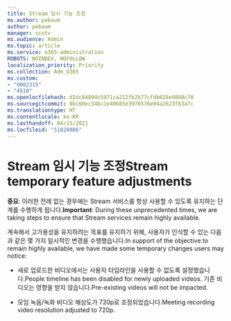 ```yaml
---
title: Stream 임시 기능 조정
ms.author: pebaum
author: pebaum
manager: scotv
ms.audience: Admin
ms.topic: article
ms.service: o365-administration
ROBOTS: NOINDEX, NOFOLLOW
localization_priority: Priority
ms.collection: Adm_O365
ms.custom:
- "9002315"
- "4510"
ms.openlocfilehash: d2dc84894c5971ca212fb2b77cfdb028e9808c70
ms.sourcegitcommit: 8bc60ec34bc1e40685e3976576e04a2623f63a7c
ms.translationtype: HT
ms.contentlocale: ko-KR
ms.lasthandoff: 04/15/2021
ms.locfileid: "51828086"
---
```

# <a name="stream-temporary-feature-adjustments"></a><span data-ttu-id="76cb1-102">Stream 임시 기능 조정</span><span class="sxs-lookup"><span data-stu-id="76cb1-102">Stream temporary feature adjustments</span></span>

<span data-ttu-id="76cb1-103">**중요**: 이러한 전례 없는 경우에는 Stream 서비스를 항상 사용할 수 있도록 유지하는 단계를 수행하게 됩니다.</span><span class="sxs-lookup"><span data-stu-id="76cb1-103">**Important**: During these unprecedented times, we are taking steps to ensure that Stream services remain highly available.</span></span>

<span data-ttu-id="76cb1-104">계속해서 고가용성을 유지하려는 목표를 유지하기 위해, 사용자가 인식할 수 있는 다음과 같은 몇 가지 일시적인 변경을 수행했습니다.</span><span class="sxs-lookup"><span data-stu-id="76cb1-104">In support of the objective to remain highly available, we have made some temporary changes users may notice:</span></span> 

- <span data-ttu-id="76cb1-105">새로 업로드한 비디오에서는 사용자 타임라인을 사용할 수 없도록 설정했습니다.</span><span class="sxs-lookup"><span data-stu-id="76cb1-105">People timeline has been disabled for newly uploaded videos.</span></span> <span data-ttu-id="76cb1-106">기존 비디오는 영향을 받지 않습니다.</span><span class="sxs-lookup"><span data-stu-id="76cb1-106">Pre-existing videos will not be impacted.</span></span>

- <span data-ttu-id="76cb1-107">모임 녹음/녹화 비디오 해상도가 720p로 조정되었습니다.</span><span class="sxs-lookup"><span data-stu-id="76cb1-107">Meeting recording video resolution adjusted to 720p.</span></span>
